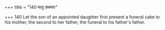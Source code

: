 +++
title = "140 मातुः प्रथमतः"

+++
140	Let the son of an appointed daughter first present a funeral cake to his mother, the second to her father, the funeral to his father's father.